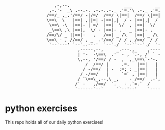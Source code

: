 <pre>
                   ,-,--.                     ___         ___      ,----.
                 ,-.'-  _\ .--.-. .-.-..-._ .'=.'\ .-._ .'=.'\  ,-.--` , \  .-.,.---.
                /==/_ ,_.'/==/ -|/=/  /==/ \|==|  /==/ \|==|  ||==|-  _.-` /==/  `   \
                \==\  \   |==| ,||=| -|==|,|  / - |==|,|  / - ||==|   `.-.|==|-, .=., |
                 \==\ -\  |==|- | =/  |==|  \/  , |==|  \/  , /==/_ ,    /|==|   '='  /
                 _\==\ ,\ |==|,  \/ - |==|- ,   _ |==|- ,   _ |==|    .-' |==|- ,   .'
                /==/\/ _ ||==|-   ,   /==| _ /\   |==| _ /\   |==|_  ,`-._|==|_  . ,'.
                \==\ - , //==/ , _  .'/==/  / / , /==/  / / , /==/ ,     //==/  /\ ,  )
                 `--`---' `--`..---'  `--`./  `--``--`./  `--``--`-----`` `--`-`--`--'
                            ,-----,--,     _.---.,_    ,-----.--.  ,---.--.
                            | '-  -\==\  .'  - , `.-, /` ` - /==/ /  -_ \==\
                            \,--, '/==/ / -  ,  ,_\==\`-'-. -|==| |` / \/==/
                               /  /==/ |     .=.   |==|   | `|==|  \ \ /==/
                              / -/==/  | -  :=; : _|==|   | -|==|  /  \==/
                             / -/==/   |     `=` , |==|   | `|==| /. / \==\
                            / `\==\_,--,\ _,    - /==/  .-','|==|| _ \_/\==\
                           /` -   ,/==/  `.   - .`=.`  /     \==\\ . -  /==/
                           `------`--`     ``--'--'    `-----`---`'----`--`
</pre>

# python exercises
This repo holds all of our daily python exercises!
